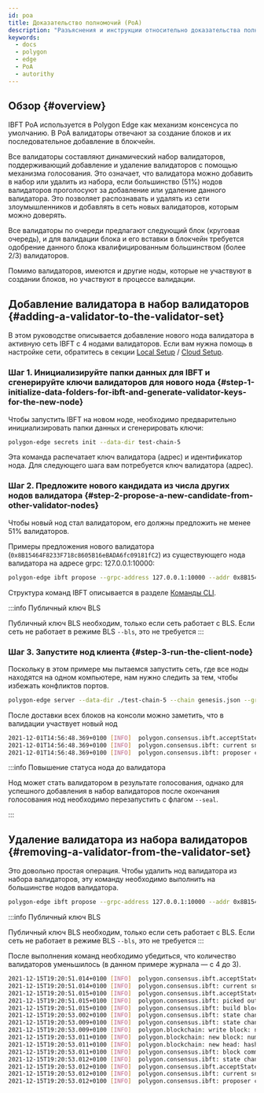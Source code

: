 ```yaml
---
id: poa
title: Доказательство полномочий (PoA)
description: "Разъяснения и инструкции относительно доказательства полномочий."
keywords:
  - docs
  - polygon
  - edge
  - PoA
  - autorithy
---
```


## Обзор {#overview}

IBFT PoA используется в Polygon Edge как механизм консенсуса по умолчанию. В PoA валидаторы отвечают за создание блоков и их последовательное добавление в блокчейн.

Все валидаторы составляют динамический набор валидаторов, поддерживающий добавление и удаление валидаторов с помощью механизма голосования. Это означает, что валидатора можно добавить в набор или удалить из набора, если большинство (51%) нодов валидаторов проголосуют за добавление или удаление данного валидатора. Это позволяет распознавать и удалять из сети злоумышленников и добавлять в сеть новых валидаторов, которым можно доверять.

Все валидаторы по очереди предлагают следующий блок (круговая очередь), и для валидации блока и его вставки в блокчейн требуется одобрение данного блока квалифицированным большинством (более 2/3) валидаторов.

Помимо валидаторов, имеются и другие ноды, которые не участвуют в создании блоков, но участвуют в процессе валидации.

## Добавление валидатора в набор валидаторов {#adding-a-validator-to-the-validator-set}

В этом руководстве описывается добавление нового нода валидатора в активную сеть IBFT с 4 нодами валидаторов.
Если вам нужна помощь в настройке сети, обратитесь в секции [Local Setup](/edge/get-started/set-up-ibft-locally.md) / [Cloud Setup](/edge/get-started/set-up-ibft-on-the-cloud.md).

### Шаг 1. Инициализируйте папки данных для IBFT и сгенерируйте ключи валидаторов для нового нода {#step-1-initialize-data-folders-for-ibft-and-generate-validator-keys-for-the-new-node}

Чтобы запустить IBFT на новом ноде, необходимо предварительно инициализировать папки данных и сгенерировать ключи:

````bash
polygon-edge secrets init --data-dir test-chain-5
````

Эта команда распечатает ключ валидатора (адрес) и идентификатор нода. Для следующего шага вам потребуется ключ валидатора (адрес).

### Шаг 2. Предложите нового кандидата из числа других нодов валидатора {#step-2-propose-a-new-candidate-from-other-validator-nodes}

Чтобы новый нод стал валидатором, его должны предложить не менее 51% валидаторов.

Примеры предложения нового валидатора (`0x8B15464F8233F718c8605B16eBADA6fc09181fC2`) из существующего нода валидатора на адресе grpc: 127.0.0.1:10000:

````bash
polygon-edge ibft propose --grpc-address 127.0.0.1:10000 --addr 0x8B15464F8233F718c8605B16eBADA6fc09181fC2 --bls 0x9952735ca14734955e114a62e4c26a90bce42b4627a393418372968fa36e73a0ef8db68bba11ea967ff883e429b3bfdf --vote auth
````

Структура команд IBFT описывается в разделе [Команды CLI](/docs/edge/get-started/cli-commands).

:::info Публичный ключ BLS

Публичный ключ BLS необходим, только если сеть работает с BLS. Если сеть не работает в режиме BLS `--bls`, это не требуется
:::

### Шаг 3. Запустите нод клиента {#step-3-run-the-client-node}

Поскольку в этом примере мы пытаемся запустить сеть, где все ноды находятся на одном компьютере, нам нужно следить за тем, чтобы избежать конфликтов портов.

````bash
polygon-edge server --data-dir ./test-chain-5 --chain genesis.json --grpc-address :50000 --libp2p :50001 --jsonrpc :50002 --seal
````

После доставки всех блоков на консоли можно заметить, что в валидации участвует новый нод

````bash
2021-12-01T14:56:48.369+0100 [INFO]  polygon.consensus.ibft.acceptState: Accept state: sequence=4004
2021-12-01T14:56:48.369+0100 [INFO]  polygon.consensus.ibft: current snapshot: validators=5 votes=0
2021-12-01T14:56:48.369+0100 [INFO]  polygon.consensus.ibft: proposer calculated: proposer=0x8B15464F8233F718c8605B16eBADA6fc09181fC2 block=4004
````

:::info Повышение статуса нода до валидатора

Нод может стать валидатором в результате голосования, однако для успешного добавления в набор валидаторов после окончания голосования нод необходимо перезапустить с флагом `--seal`.

:::

## Удаление валидатора из набора валидаторов {#removing-a-validator-from-the-validator-set}

Это довольно простая операция. Чтобы удалить нод валидатора из набора валидаторов, эту команду необходимо выполнить на большинстве нодов валидатора.

````bash
polygon-edge ibft propose --grpc-address 127.0.0.1:10000 --addr 0x8B15464F8233F718c8605B16eBADA6fc09181fC2 --bls 0x9952735ca14734955e114a62e4c26a90bce42b4627a393418372968fa36e73a0ef8db68bba11ea967ff883e429b3bfdf --vote drop
````

:::info Публичный ключ BLS

Публичный ключ BLS необходим, только если сеть работает с BLS. Если сеть не работает в режиме BLS `--bls`, это не требуется
:::

После выполнения команд необходимо убедиться, что количество валидаторов уменьшилось (в данном примере журнала — с 4 до 3).

````bash
2021-12-15T19:20:51.014+0100 [INFO]  polygon.consensus.ibft.acceptState: Accept state: sequence=2399 round=1
2021-12-15T19:20:51.014+0100 [INFO]  polygon.consensus.ibft: current snapshot: validators=4 votes=2
2021-12-15T19:20:51.015+0100 [INFO]  polygon.consensus.ibft.acceptState: we are the proposer: block=2399
2021-12-15T19:20:51.015+0100 [INFO]  polygon.consensus.ibft: picked out txns from pool: num=0 remaining=0
2021-12-15T19:20:51.015+0100 [INFO]  polygon.consensus.ibft: build block: number=2399 txns=0
2021-12-15T19:20:53.002+0100 [INFO]  polygon.consensus.ibft: state change: new=ValidateState
2021-12-15T19:20:53.009+0100 [INFO]  polygon.consensus.ibft: state change: new=CommitState
2021-12-15T19:20:53.009+0100 [INFO]  polygon.blockchain: write block: num=2399 parent=0x768b3bdf26cdc770525e0be549b1fddb3e389429e2d302cb52af1722f85f798c
2021-12-15T19:20:53.011+0100 [INFO]  polygon.blockchain: new block: number=2399 hash=0x6538286881d32dc7722dd9f64b71ec85693ee9576e8a2613987c4d0ab9d83590 txns=0 generation_time_in_sec=2
2021-12-15T19:20:53.011+0100 [INFO]  polygon.blockchain: new head: hash=0x6538286881d32dc7722dd9f64b71ec85693ee9576e8a2613987c4d0ab9d83590 number=2399
2021-12-15T19:20:53.011+0100 [INFO]  polygon.consensus.ibft: block committed: sequence=2399 hash=0x6538286881d32dc7722dd9f64b71ec85693ee9576e8a2613987c4d0ab9d83590 validators=4 rounds=1 committed=3
2021-12-15T19:20:53.012+0100 [INFO]  polygon.consensus.ibft: state change: new=AcceptState
2021-12-15T19:20:53.012+0100 [INFO]  polygon.consensus.ibft.acceptState: Accept state: sequence=2400 round=1
2021-12-15T19:20:53.012+0100 [INFO]  polygon.consensus.ibft: current snapshot: validators=3 votes=0
2021-12-15T19:20:53.012+0100 [INFO]  polygon.consensus.ibft: proposer calculated: proposer=0xea21efC826F4f3Cb5cFc0f986A4d69C095c2838b block=2400
````
